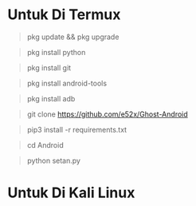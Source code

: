 




# Untuk Di Termux

> pkg update && pkg upgrade

> pkg install python

> pkg install git

> pkg install android-tools

> pkg install adb 

> git clone https://github.com/e52x/Ghost-Android

> pip3 install -r requirements.txt

> cd Android

> python setan.py


# Untuk  Di Kali Linux 

